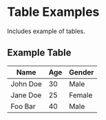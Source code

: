 # Table Examples

Includes example of tables.

## Example Table

| Name | Age | Gender |
| ---- | --- | ------ |
| John Doe | 30 | Male |
| Jane Doe | 25 | Female |
| Foo Bar | 40 | Male |